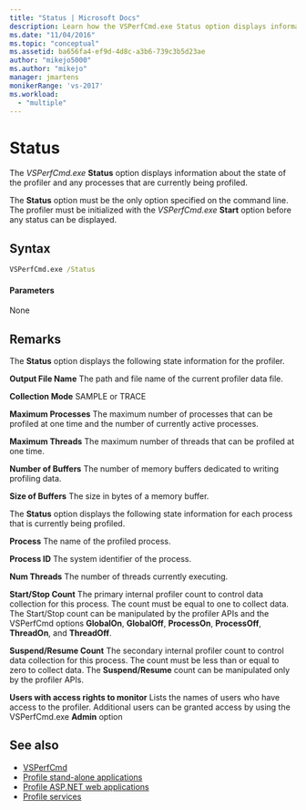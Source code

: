 ```yaml
---
title: "Status | Microsoft Docs"
description: Learn how the VSPerfCmd.exe Status option displays information about the state of the profiler and any processes that are currently being profiled.
ms.date: "11/04/2016"
ms.topic: "conceptual"
ms.assetid: ba656fa4-ef9d-4d8c-a3b6-739c3b5d23ae
author: "mikejo5000"
ms.author: "mikejo"
manager: jmartens
monikerRange: 'vs-2017'
ms.workload:
  - "multiple"
---
```

# Status
The *VSPerfCmd.exe* **Status** option displays information about the state of the profiler and any processes that are currently being profiled.

 The **Status** option must be the only option specified on the command line. The profiler must be initialized with the *VSPerfCmd.exe* **Start** option before any status can be displayed.

## Syntax

```cmd
VSPerfCmd.exe /Status
```

#### Parameters
 None

## Remarks
 The **Status** option displays the following state information for the profiler.

 **Output File Name**
 The path and file name of the current profiler data file.

 **Collection Mode**
 SAMPLE or TRACE

 **Maximum Processes**
 The maximum number of processes that can be profiled at one time and the number of currently active processes.

 **Maximum Threads**
 The maximum number of threads that can be profiled at one time.

 **Number of Buffers**
 The number of memory buffers dedicated to writing profiling data.

 **Size of Buffers**
 The size in bytes of a memory buffer.

 The **Status** option displays the following state information for each process that is currently being profiled.

 **Process**
 The name of the profiled process.

 **Process ID**
 The system identifier of the process.

 **Num Threads**
 The number of threads currently executing.

 **Start/Stop Count**
 The primary internal profiler count to control data collection for this process. The count must be equal to one to collect data. The Start/Stop count can be manipulated by the profiler APIs and the VSPerfCmd options **GlobalOn**, **GlobalOff**, **ProcessOn**, **ProcessOff**, **ThreadOn**, and **ThreadOff**.

 **Suspend/Resume Count**
 The secondary internal profiler count to control data collection for this process. The count must be less than or equal to zero to collect data. The **Suspend/Resume** count can be manipulated only by the profiler APIs.

 **Users with access rights to monitor**
 Lists the names of users who have access to the profiler. Additional users can be granted access by using the VSPerfCmd.exe **Admin** option

## See also
- [VSPerfCmd](../profiling/vsperfcmd.md)
- [Profile stand-alone applications](../profiling/command-line-profiling-of-stand-alone-applications.md)
- [Profile ASP.NET web applications](../profiling/command-line-profiling-of-aspnet-web-applications.md)
- [Profile services](../profiling/command-line-profiling-of-services.md)
